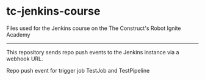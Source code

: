 # tc-jenkins-course
Files used for the Jenkins course on the The Construct's Robot Ignite Academy


---
This repository sends repo push events to the Jenkins instance via a webhook URL.

Repo push event for trigger job TestJob and TestPipeline
